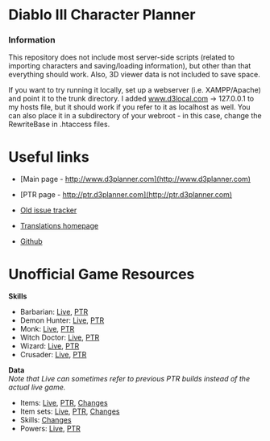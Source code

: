 # Diablo III Character Planner

### Information

This repository does not include most server-side scripts (related to importing characters and saving/loading information), but other than that everything should work. Also, 3D viewer data is not included to save space.

If you want to try running it locally, set up a webserver (i.e. XAMPP/Apache) and point it to the trunk directory. I added www.d3local.com -> 127.0.0.1 to my hosts file, but it should work if you refer to it as localhost as well. You can also place it in a subdirectory of your webroot - in this case, change the RewriteBase in .htaccess files.

# Useful links

* [Main page - http://www.d3planner.com](http://www.d3planner.com)
* [PTR page - http://ptr.d3planner.com](http://ptr.d3planner.com)

* [Old issue tracker](http://www.d3planner.com/mantisbt/view_all_bug_page.php)
* [Translations homepage](http://www.d3planner.com/translate/)
* [Github](https://github.com/d07RiV/d3planner)

# Unofficial Game Resources

**Skills**

* Barbarian: [Live](http://www.d3planner.com/skills/barbarian), [PTR](http://ptr.d3planner.com/skills/barbarian)
* Demon Hunter: [Live](http://www.d3planner.com/skills/demonhunter), [PTR](http://ptr.d3planner.com/skills/demonhunter)
* Monk: [Live](http://www.d3planner.com/skills/monk), [PTR](http://ptr.d3planner.com/skills/monk)
* Witch Doctor: [Live](http://www.d3planner.com/skills/witchdoctor), [PTR](http://ptr.d3planner.com/skills/witchdoctor)
* Wizard: [Live](http://www.d3planner.com/skills/wizard), [PTR](http://ptr.d3planner.com/skills/wizard)
* Crusader: [Live](http://www.d3planner.com/skills/crusader), [PTR](http://ptr.d3planner.com/skills/crusader)

**Data**  
*Note that Live can sometimes refer to previous PTR builds instead of the actual live game.*

* Items: [Live](http://www.d3planner.com/game/items), [PTR](http://ptr.d3planner.com/game/items), [Changes](http://www.d3planner.com/diff/items)
* Item sets: [Live](http://www.d3planner.com/game/itemsets), [PTR](http://ptr.d3planner.com/game/itemsets), [Changes](http://www.d3planner.com/diff/itemsets)
* Skills: [Changes](http://www.d3planner.com/diff/powers)
* Powers: [Live](http://www.d3planner.com/powers/), [PTR](http://ptr.d3planner.com/powers/)
